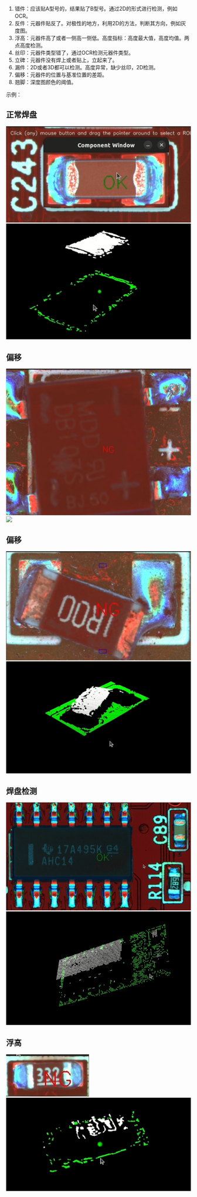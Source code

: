 1. 错件：应该贴A型号的，结果贴了B型号。通过2D的形式进行检测，例如OCR。
2. 反件：元器件贴反了。对极性的地方，利用2D的方法，判断其方向，例如灰度图。
3. 浮高：元器件高了或者一侧高一侧低。高度指标：高度最大值，高度均值。两点高度检测。
4. 丝印：元器件类型错了，通过OCR检测元器件类型。
5. 立碑：元器件没有焊上或者贴上，立起来了。
6. 漏件：2D或者3D都可以检测。高度异常，缺少丝印，2D检测。
7. 偏移：元器件的位置与基准位置的差距。
8. 翘脚：深度图颜色的阈值。 


示例：

## 正常焊盘
![](doc/b02.png)
![](doc/b03.png)


## 偏移
![](doc/b12.png)
![](b13.png)

## 偏移
![](doc/b22.png)
![](doc/b23.png)


## 焊盘检测
![](doc/b32.png)
![](doc/b33.png)


## 浮高
![](doc/b42.png)
![](doc/b43.png)
